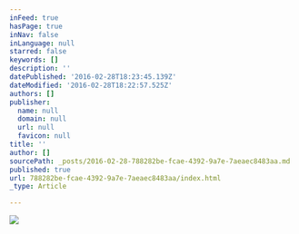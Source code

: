 ```yaml
---
inFeed: true
hasPage: true
inNav: false
inLanguage: null
starred: false
keywords: []
description: ''
datePublished: '2016-02-28T18:23:45.139Z'
dateModified: '2016-02-28T18:22:57.525Z'
authors: []
publisher:
  name: null
  domain: null
  url: null
  favicon: null
title: ''
author: []
sourcePath: _posts/2016-02-28-788282be-fcae-4392-9a7e-7aeaec8483aa.md
published: true
url: 788282be-fcae-4392-9a7e-7aeaec8483aa/index.html
_type: Article

---
```

![](https://the-grid-user-content.s3-us-west-2.amazonaws.com/0596a1f3-10ec-4d96-895c-4d2aca659d88.jpg)